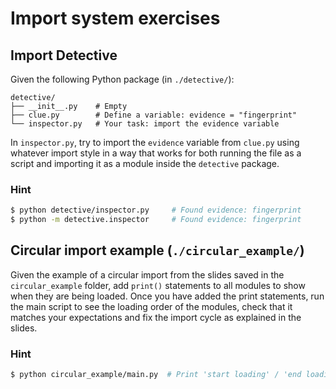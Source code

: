 # Import system exercises

## Import Detective

Given the following Python package (in `./detective/`):
```
detective/
├── __init__.py    # Empty
├── clue.py        # Define a variable: evidence = "fingerprint"
└── inspector.py   # Your task: import the evidence variable
```

In `inspector.py`, try to import the `evidence` variable from `clue.py` using whatever import style in a way that works for both running the file as a script and importing it as a module inside the `detective` package.

### Hint
```bash
$ python detective/inspector.py     # Found evidence: fingerprint
$ python -m detective.inspector     # Found evidence: fingerprint
```

## Circular import example  (`./circular_example/`)

Given the example of a circular import from the slides saved in the `circular_example` folder, add `print()` statements to all modules to show when they are being loaded. Once you have added the print statements, run the main script to see the loading order of the modules, check that it matches your expectations and fix the import cycle as explained in the slides.

### Hint
```bash
$ python circular_example/main.py  # Print 'start loading' / 'end loading' messages for all modules
```
